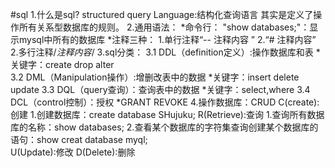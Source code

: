 #sql
  1.什么是sql?
    structured query Language:结构化查询语言
    其实是定义了操作所有关系型数据库的规则。
  2.通用语法：
    *命令行：
        "show databases;"：显示mysql中所有的数据库
    *注释三种：
        1.单行注释“-- 注释内容 ”
        2.“# 注释内容”
        2.多行注释/*注释内容*/
  3.sql分类：
        3.1 DDL（definition定义）:操作数据库和表
                *关键字：create  drop  alter     
        3.2 DML（Manipulation操作）:增删改表中的数据
                *关键字：insert  delete  update
        3.3 DQL（query查询）：查询表中的数据
                *关键字：select,where
        3.4 DCL（control控制）：授权
                *GRANT   REVOKE
  4.操作数据库：CRUD
          C(create):创建
                1.创建数据库：create database  SHujuku;
          R(Retrieve):查询
                1.查询所有数据库的名称：show databases;
                2.查看某个数据库的字符集查询创建某个数据库的语句：show creat database myql;   
          U(Update):修改
          D(Delete):删除
